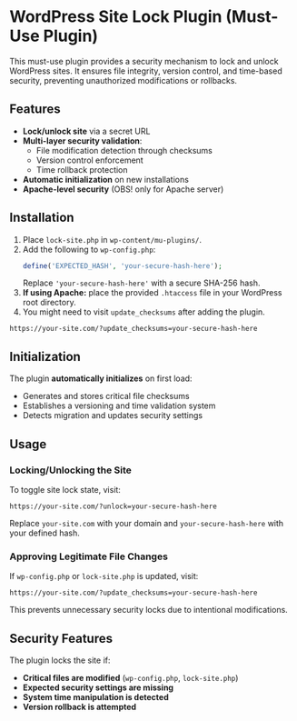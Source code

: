 # WordPress Site Lock Plugin (Must-Use Plugin)

This must-use plugin provides a security mechanism to lock and unlock WordPress sites. It ensures file integrity, version control, and time-based security, preventing unauthorized modifications or rollbacks.

## Features

- **Lock/unlock site** via a secret URL
- **Multi-layer security validation**:
  - File modification detection through checksums
  - Version control enforcement 
  - Time rollback protection 
- **Automatic initialization** on new installations
- **Apache-level security** (OBS! only for Apache server)

## Installation

1. Place `lock-site.php` in `wp-content/mu-plugins/`.
2. Add the following to `wp-config.php`:
   ```php
   define('EXPECTED_HASH', 'your-secure-hash-here');
   ```
   Replace `'your-secure-hash-here'` with a secure SHA-256 hash.
3. **If using Apache:** place the provided `.htaccess` file in your WordPress root directory.
4. You might need to visit `update_checksums` after adding the plugin. 
```
https://your-site.com/?update_checksums=your-secure-hash-here
```

## Initialization

The plugin **automatically initializes** on first load:
- Generates and stores critical file checksums
- Establishes a versioning and time validation system
- Detects migration and updates security settings

## Usage

### Locking/Unlocking the Site

To toggle site lock state, visit:
```
https://your-site.com/?unlock=your-secure-hash-here
```
Replace `your-site.com` with your domain and `your-secure-hash-here` with your defined hash.

### Approving Legitimate File Changes

If `wp-config.php` or `lock-site.php` is updated, visit:
```
https://your-site.com/?update_checksums=your-secure-hash-here
```
This prevents unnecessary security locks due to intentional modifications.

## Security Features

The plugin locks the site if:
- **Critical files are modified** (`wp-config.php`, `lock-site.php`)
- **Expected security settings are missing**
- **System time manipulation is detected**
- **Version rollback is attempted**

